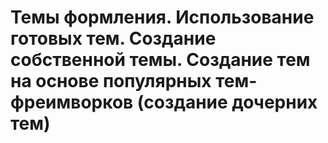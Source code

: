# Темы формления. Использование готовых тем. Создание собственной темы. Создание тем на основе популярных тем-фреимворков (создание дочерних тем)
